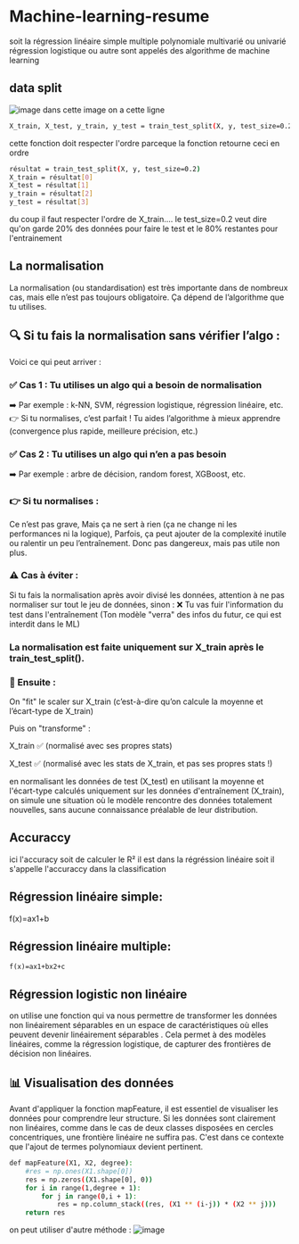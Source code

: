 # Machine-learning-resume
soit la régression linéaire simple multiple polynomiale multivarié ou univarié  régression logistique ou autre sont appelés des algorithme de machine learning 


## data split 
![image](https://github.com/user-attachments/assets/c09dbeb7-08a9-4e29-93a0-d20cfb3290dc)
dans cette image on a cette ligne 
```bash
X_train, X_test, y_train, y_test = train_test_split(X, y, test_size=0.2, random_state=42)
```
cette fonction doit respecter l'ordre parceque la fonction retourne ceci en ordre
```bash
résultat = train_test_split(X, y, test_size=0.2)
X_train = résultat[0]
X_test = résultat[1]
y_train = résultat[2]
y_test = résultat[3]
```
du coup il faut respecter l'ordre de X_train....
le test_size=0.2 veut dire qu'on garde 20% des données pour faire le test et le 80% restantes pour l'entrainement 
## La normalisation 
La normalisation (ou standardisation) est très importante dans de nombreux cas, mais elle n’est pas toujours obligatoire. Ça dépend de l’algorithme que tu utilises.

## 🔍 Si tu fais la normalisation sans vérifier l’algo :
Voici ce qui peut arriver :
### ✅ Cas 1 : Tu utilises un algo qui a besoin de normalisation
➡️ Par exemple : k-NN, SVM, régression logistique, régression linéaire, etc.
👉 Si tu normalises, c’est parfait ! Tu aides l’algorithme à mieux apprendre (convergence plus rapide, meilleure précision, etc.)
### ✅ Cas 2 : Tu utilises un algo qui n’en a pas besoin
➡️ Par exemple : arbre de décision, random forest, XGBoost, etc.
### 👉 Si tu normalises :
Ce n’est pas grave,
Mais ça ne sert à rien (ça ne change ni les performances ni la logique),
Parfois, ça peut ajouter de la complexité inutile ou ralentir un peu l’entraînement.
Donc pas dangereux, mais pas utile non plus.
### ⚠️ Cas à éviter :
Si tu fais la normalisation après avoir divisé les données, attention à ne pas normaliser sur tout le jeu de données, sinon :
❌ Tu vas fuir l'information du test dans l'entraînement
(Ton modèle "verra" des infos du futur, ce qui est interdit dans le ML)

### La normalisation est faite uniquement sur X_train après le train_test_split().
### 🔄 Ensuite :
On "fit" le scaler sur X_train (c’est-à-dire qu’on calcule la moyenne et l’écart-type de X_train)

Puis on "transforme" :

X_train ✅ (normalisé avec ses propres stats)

X_test ✅ (normalisé avec les stats de X_train, et pas ses propres stats !)

en normalisant les données de test (X_test) en utilisant la moyenne et l'écart-type calculés uniquement sur les données d'entraînement (X_train), on simule une situation où le modèle rencontre des données totalement nouvelles, sans aucune connaissance préalable de leur distribution.




## Accuraccy
ici l'accuracy soit de calculer le R² il est dans la régréssion linéaire 
soit il s'appelle l'accuraccy dans la classification
## Régression linéaire simple:
f(x)=ax1+b

## Régression linéaire multiple:
```
f(x)=ax1+bx2+c
```

## Régression logistic non linéaire

on utilise une fonction qui va nous permettre de transformer les données non linéairement séparables en un espace de caractéristiques où elles peuvent devenir linéairement séparables . Cela permet à des modèles linéaires, comme la régression logistique, de capturer des frontières de décision non linéaires.

## 📊 Visualisation des données
Avant d'appliquer la fonction mapFeature, il est essentiel de visualiser les données pour comprendre leur structure. Si les données sont clairement non linéaires, comme dans le cas de deux classes disposées en cercles concentriques, une frontière linéaire ne suffira pas. C'est dans ce contexte que l'ajout de termes polynomiaux devient pertinent.


```bash
def mapFeature(X1, X2, degree):
    #res = np.ones(X1.shape[0])
    res = np.zeros((X1.shape[0], 0))
    for i in range(1,degree + 1):
        for j in range(0,i + 1):
            res = np.column_stack((res, (X1 ** (i-j)) * (X2 ** j)))
    return res


```
on peut utiliser d'autre méthode :
![image](https://github.com/user-attachments/assets/010f7ca6-e62f-4689-81d7-dc692cf72347)
















